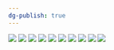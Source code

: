 ```yaml
---
dg-publish: true
---
```

![](https://i.imgur.com/a09tdGC.jpeg)
![](https://i.imgur.com/ovkileJ.jpeg)
![](https://i.imgur.com/XrNSShG.jpeg)
![](https://i.imgur.com/VL5QbAR.jpeg)
![](https://i.imgur.com/oxVUQFB.jpeg)
![](https://i.imgur.com/WYa7w61.jpeg)
![](https://i.imgur.com/Kqb6vNX.jpeg)
![](https://i.imgur.com/vglIXiB.jpeg)
![](https://i.imgur.com/LIqJN9G.jpeg)
![](https://i.imgur.com/y5arS9A.png)
